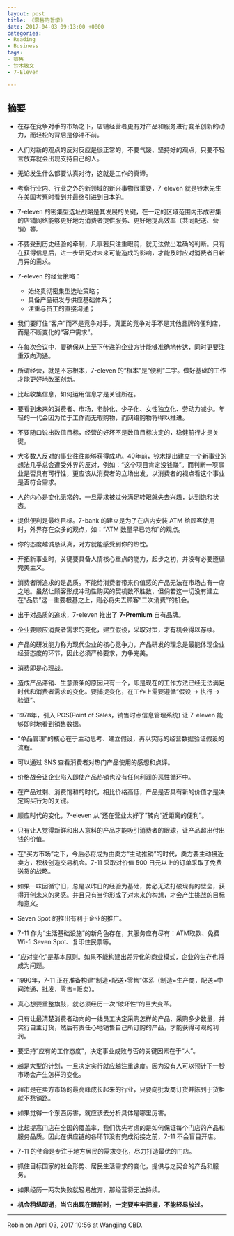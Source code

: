 ```yaml
---
layout: post
title: 《零售的哲学》
date: 2017-04-03 09:13:00 +0800
categories:
- Reading
- Business
tags:
- 零售
- 铃木敏文
- 7-Eleven

---
```


## 摘要

- 在存在竞争对手的市场之下，店铺经营者更有对产品和服务进行变革创新的动力，而轻松的背后是停滞不前。
- 人们对新的观点的反对反应是很正常的，不要气馁、坚持好的观点，只要不轻言放弃就会出现支持自己的人。
- 无论发生什么都要认真对待，这就是工作的真谛。
- 考察行业内、行业之外的新领域的新兴事物很重要，7-eleven 就是铃木先生在美国考察时看到并最终引进到日本的。
- 7-eleven 的密集型选址战略是其发展的关键，在一定的区域范围内形成密集的店铺网络能够更好地为消费者提供服务、更好地提高效率（共同配送、营销）等。



- 不要受到历史经验的牵制，凡事若只注重眼前，就无法做出准确的判断。只有在获得信息后，进一步研究对未来可能造成的影响，才能及时应对消费者日新月异的需求。
- 7-eleven 的经营策略：
	- 始终贯彻密集型选址策略；
	- 具备产品研发与供应基础体系；
	- 注重与员工的直接沟通；
- 我们要盯住“客户”而不是竞争对手，真正的竞争对手不是其他品牌的便利店，而是不断变化的“客户需求”。
- 在每次会议中，要确保从上至下传递的企业方针能够准确地传达，同时更要注重双向沟通。
- 所谓经营，就是不忘根本，7-eleven 的“根本”是“便利”二字。做好基础的工作才能更好地改革创新。
- 比起收集信息，如何运用信息才是关键所在。
- 要看到未来的消费者、市场，老龄化、少子化、女性独立化、劳动力减少。年轻的一代会因为忙于工作而无暇购物，而网络购物将得以推进。
- 不要随口说出数值目标，经营的好坏不是数值目标决定的，稳健前行才是关键。


- 大多数人反对的事业往往能够获得成功。40年前，铃木提出建立一个新事业的想法几乎总会遭受外界的反对，例如：“这个项目肯定没钱赚”。而判断一项事业是否具有可行性，更应该从消费者的立场出发，以消费者的视点看这个事业是否符合需求。
- 人的内心是变化无常的，一旦需求被过分满足转眼就失去兴趣，达到饱和状态。
- 提供便利是最终目标。7-bank 的建立是为了在店内安装 ATM 给顾客使用时，外界存在众多的观点，如：“ATM 数量早已饱和”的观点。
- 你的态度越诚恳认真，对方就能感受到你的热忱。
- 开拓新事业时，关键要具备人情核心重点的能力，起步之初，并没有必要遵循完美主义。



- 消费者所追求的是品质。不能给消费者带来价值感的产品无法在市场占有一席之地。虽然让顾客形成冲动性购买的契机数不胜数，但倘若这一切没有建立在“品质”这一重要根基之上，则必将失去顾客“二次消费”的机会。
- 出于对品质的追求，7-eleven 推出了 **7-Premium** 自有品牌。
- 企业要顺应消费者需求的变化，建立假设，采取对策，才有机会得以存续。
- 产品的研发能力称为现代企业的核心竞争力，产品研发的理念是最能体现企业经营态度的环节，因此必须严格要求，力争完美。


- 消费即是心理战。
- 造成产品滞销、生意萧条的原因只有一个，即是现在的工作方法已经无法满足时代和消费者需求的变化。要捕捉变化，在工作上需要遵循“假设 -> 执行 -> 验证”。
- 1978年，引入 POS(Point of Sales，销售时点信息管理系统) 让 7-eleven 能够即时地看到销售数据。
- “单品管理”的核心在于主动思考、建立假设，再以实际的经营数据验证假设的流程。
- 可以通过 SNS 查看消费者对热门产品使用的感想和点评。
- 价格战会让企业陷入即使产品热销也没有任何利润的恶性循环中。
- 在产品过剩、消费饱和的时代，相比价格高低，产品是否具有新的价值才是决定购买行为的关键。
- 顺应时代的变化，7-eleven 从“还在营业太好了”转向“近距离的便利”。


- 只有让人觉得新鲜和出人意料的产品才能吸引消费者的眼球，让产品超出付出钱的价值。
- 在“买方市场”之下，今后必将成为由卖方“主动推销”的时代，卖方要主动接近卖方，积极创造交易机会。7-11 采取对价值 500 日元以上的订单采取了免费送货的战略。
- 如果一味因循守旧，总是以昨日的经验为基础，势必无法打破现有的壁垒，获得开创未来的灵感。并且只有当你形成了对未来的构想，才会产生挑战的目标和意义。
- Seven Spot 的推出有利于企业的推广。
- 7-11 作为“生活基础设施”的新角色存在，其服务应有尽有：ATM取款、免费 Wi-fi Seven Spot、复印住民票等。



- “应对变化”是基本原则。如果不能构建出差异化的商业模式，企业的生存也将成为问题。
- 1990年，7-11 正在准备构建“制造•配送•零售”体系（制造=生产商，配送=中间流通、批发，零售=贩卖）。
- 真心想要重整旗鼓，就必须经历一次“破坏性”的巨大变革。
- 只有让最清楚消费者动向的一线员工决定采购怎样的产品、采购多少数量，并实行自主订货，然后有责任心地销售自己所订购的产品，才能获得可观的利润。
- 要坚持“应有的工作态度”，决定事业成败与否的关键因素在于“人”。
- 越是大型的计划，一旦决定实行就应越注重速度。因为没有人可以预计下一秒市场会产生怎样的变化。
- 超市是在卖方市场的最高峰成长起来的行业，只要向批发商订货并陈列于货柜就不愁销路。
- 如果觉得一个东西厉害，就应该去分析具体是哪里厉害。


- 比起提高门店在全国的覆盖率，我们优先考虑的是如何保证每个门店的产品和服务品质。因此在供应链的各环节没有完成衔接之前，7-11 不会盲目开店。
- 7-11 的使命是专注于地方居民的需求变化，尽力打造最优的门店。
- 抓住目标国家的社会形势、居民生活需求的变化，提供与之契合的产品和服务。
- 如果经历一两次失败就轻易放弃，那经营将无法持续。
- **机会稍纵即逝，当它出现在眼前时，一定要牢牢把握，不能轻易放过。**

----

Robin on April 03, 2017 10:56 at Wangjing CBD.

